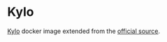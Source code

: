 # Kylo

[Kylo][kylo] docker image extended from the [official source][official].

[official]:            https://kylo.io
[kylo]:                https://github.com/Teradata/kylo
[github]:              https://github.com/govcloud/docker-kylo
[registry]:            https://hub.docker.com/r/govcloud/docker-kylo
